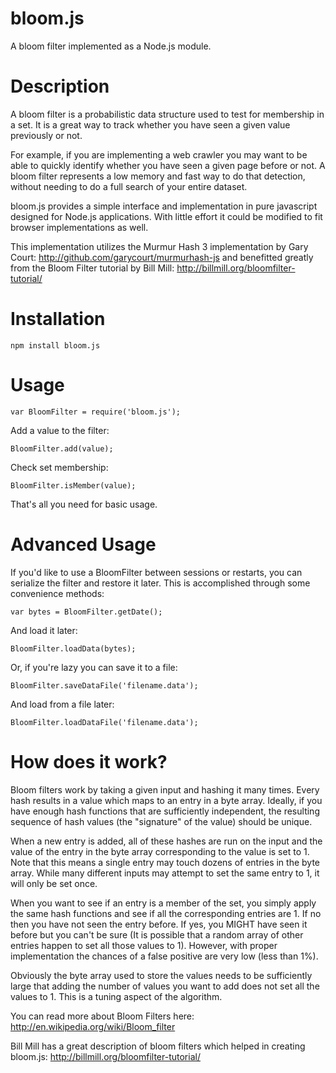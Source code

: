 bloom.js
========

A bloom filter implemented as a Node.js module. 

Description
========
A bloom filter is a probabilistic data structure used to test for membership in a set. It is a great way to track whether you have seen a given value previously or not. 

For example, if you are implementing a web crawler you may want to be able to quickly identify whether you have seen a given page before or not. A bloom filter represents a low memory and fast way to do that detection, without needing to do a full search of your entire dataset.

bloom.js provides a simple interface and implementation in pure javascript designed for Node.js applications. With little effort it could be modified to fit browser implementations as well.

This implementation utilizes the Murmur Hash 3 implementation by Gary Court: http://github.com/garycourt/murmurhash-js and benefitted greatly from the Bloom Filter tutorial by Bill Mill: http://billmill.org/bloomfilter-tutorial/

Installation
========
    npm install bloom.js
    
Usage
========
    var BloomFilter = require('bloom.js');

Add a value to the filter:

    BloomFilter.add(value); 
    
Check set membership:

    BloomFilter.isMember(value);
    
That's all you need for basic usage.

Advanced Usage
========
If you'd like to use a BloomFilter between sessions or restarts, you can serialize the filter and restore it later. This is accomplished through some convenience methods:

    var bytes = BloomFilter.getDate();
    
And load it later:

    BloomFilter.loadData(bytes);
    
Or, if you're lazy you can save it to a file:

    BloomFilter.saveDataFile('filename.data');
    
And load from a file later:

    BloomFilter.loadDataFile('filename.data');

How does it work?
========
Bloom filters work by taking a given input and hashing it many times. Every hash results in a value which maps to an entry in a byte array. Ideally, if you have enough hash functions that are sufficiently independent, the resulting sequence of hash values (the "signature" of the value) should be unique. 

When a new entry is added, all of these hashes are run on the input and the value of the entry in the byte array corresponding to the value is set to 1. Note that this means a single entry may touch dozens of entries in the byte array. While many different inputs may attempt to set the same entry to 1, it will only be set once. 

When you want to see if an entry is a member of the set, you simply apply the same hash functions and see if all the corresponding entries are 1. If no then you have not seen the entry before. If yes, you MIGHT have seen it before but you can't be sure (It is possible that a random array of other entries happen to set all those values to 1). However, with proper implementation the chances of a false positive are very low (less than 1%). 

Obviously the byte array used to store the values needs to be sufficiently large that adding the number of values you want to add does not set all the values to 1. This is a tuning aspect of the algorithm.

You can read more about Bloom Filters here: http://en.wikipedia.org/wiki/Bloom_filter

Bill Mill has a great description of bloom filters which helped in creating bloom.js: http://billmill.org/bloomfilter-tutorial/

